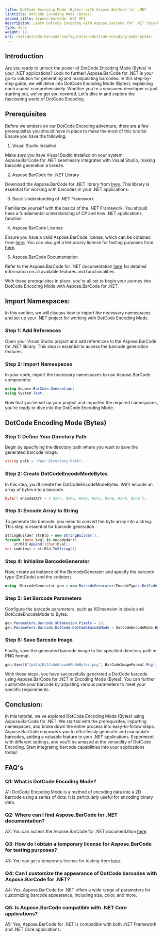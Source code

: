 ```yaml
---
title: DotCode Encoding Mode (Bytes) with Aspose.BarCode for .NET
linktitle: DotCode Encoding Mode (Bytes)
second_title: Aspose.BarCode .NET API
description: Learn DotCode Encoding with Aspose.BarCode for .NET Step-by-step guide to generate barcodes.
type: docs
weight: 12
url: /net/dotcode-barcode-configuration/dotcode-encoding-mode-bytes/
---
```

## Introduction

Are you ready to unlock the power of DotCode Encoding Mode (Bytes) in your .NET applications? Look no further! Aspose.BarCode for .NET is your go-to solution for generating and manipulating barcodes. In this step-by-step guide, we will delve into DotCode Encoding Mode (Bytes), explaining each aspect comprehensively. Whether you're a seasoned developer or just starting out, we've got you covered. Let's dive in and explore the fascinating world of DotCode Encoding.

## Prerequisites

Before we embark on our DotCode Encoding adventure, there are a few prerequisites you should have in place to make the most of this tutorial. Ensure you have the following:

1. Visual Studio Installed

Make sure you have Visual Studio installed on your system. Aspose.BarCode for .NET seamlessly integrates with Visual Studio, making barcode generation a breeze.

2. Aspose.BarCode for .NET Library

Download the Aspose.BarCode for .NET library from [here](https://releases.aspose.com/barcode/net/). This library is essential for working with barcodes in your .NET applications.

3. Basic Understanding of .NET Framework

Familiarize yourself with the basics of the .NET Framework. You should have a fundamental understanding of C# and how .NET applications function.

4. Aspose.BarCode License

Ensure you have a valid Aspose.BarCode license, which can be obtained from [here](https://purchase.aspose.com/buy). You can also get a temporary license for testing purposes from [here](https://purchase.aspose.com/temporary-license/).

5. Aspose.BarCode Documentation

Refer to the Aspose.BarCode for .NET documentation [here](https://reference.aspose.com/barcode/net/) for detailed information on all available features and functionalities.

With these prerequisites in place, you're all set to begin your journey into DotCode Encoding Mode with Aspose.BarCode for .NET.

## Import Namespaces:

In this section, we will discuss how to import the necessary namespaces and set up your .NET project for working with DotCode Encoding Mode. 

### Step 1: Add References

Open your Visual Studio project and add references to the Aspose.BarCode for .NET library. This step is essential to access the barcode generation features.

### Step 2: Import Namespaces

In your code, import the necessary namespaces to use Aspose.BarCode components:

```csharp
using Aspose.BarCode.Generation;
using System.Text;
```

Now that you've set up your project and imported the required namespaces, you're ready to dive into the DotCode Encoding Mode.

## DotCode Encoding Mode (Bytes)

### Step 1: Define Your Directory Path

Begin by specifying the directory path where you want to save the generated barcode image.

```csharp
string path = "Your Directory Path";
```

### Step 2: Create DotCodeEncodeModeBytes

In this step, you'll create the DotCodeEncodeModeBytes. We'll encode an array of bytes into a barcode.

```csharp
byte[] encodedArr = { 0xFF, 0xFE, 0xFD, 0xFC, 0xFB, 0xFA, 0xF9 };
```

### Step 3: Encode Array to String

To generate the barcode, you need to convert the byte array into a string. This step is essential for barcode generation.

```csharp
StringBuilder strBld = new StringBuilder();
foreach (byte bval in encodedArr)
    strBld.Append((char)bval);
var codetext = strBld.ToString();
```

### Step 4: Initialize BarcodeGenerator

Now, create an instance of the BarcodeGenerator and specify the barcode type (DotCode) and the codetext.

```csharp
using (BarcodeGenerator gen = new BarcodeGenerator(EncodeTypes.DotCode, codetext))
```

### Step 5: Set Barcode Parameters

Configure the barcode parameters, such as XDimension in pixels and DotCodeEncodeMode to Bytes.

```csharp
gen.Parameters.Barcode.XDimension.Pixels = 10;
gen.Parameters.Barcode.DotCode.DotCodeEncodeMode = DotCodeEncodeMode.Bytes;
```

### Step 6: Save Barcode Image

Finally, save the generated barcode image to the specified directory path in PNG format.

```csharp
gen.Save($"{path}DotCodeEncodeModeBytes.png", BarCodeImageFormat.Png);
```

With these steps, you have successfully generated a DotCode barcode using Aspose.BarCode for .NET in Encoding Mode (Bytes). You can further customize your barcode by adjusting various parameters to meet your specific requirements.

## Conclusion:

In this tutorial, we've explored DotCode Encoding Mode (Bytes) using Aspose.BarCode for .NET. We started with the prerequisites, importing namespaces, and broke down the entire process into easy-to-follow steps. Aspose.BarCode empowers you to effortlessly generate and manipulate barcodes, adding a valuable feature to your .NET applications. Experiment with different settings, and you'll be amazed at the versatility of DotCode Encoding. Start integrating barcode capabilities into your applications today!

## FAQ's

### Q1: What is DotCode Encoding Mode?

A1: DotCode Encoding Mode is a method of encoding data into a 2D barcode using a series of dots. It is particularly useful for encoding binary data.

### Q2: Where can I find Aspose.BarCode for .NET documentation?

A2: You can access the Aspose.BarCode for .NET documentation [here](https://reference.aspose.com/barcode/net/).

### Q3: How do I obtain a temporary license for Aspose.BarCode for testing purposes?

A3: You can get a temporary license for testing from [here](https://purchase.aspose.com/temporary-license/).

### Q4: Can I customize the appearance of DotCode barcodes with Aspose.BarCode for .NET?

A4: Yes, Aspose.BarCode for .NET offers a wide range of parameters for customizing barcode appearance, including size, color, and more.

### Q5: Is Aspose.BarCode compatible with .NET Core applications?

A5: Yes, Aspose.BarCode for .NET is compatible with both .NET Framework and .NET Core applications.
